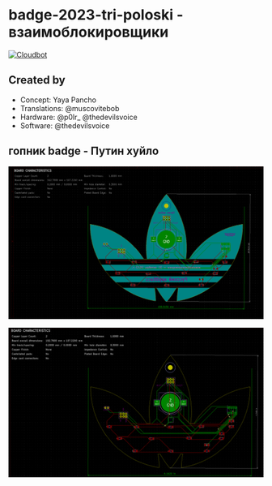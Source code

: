 # badge-2023-tri-poloski - взаимоблокировщики

[![Cloudbot](https://github.com/DEAD10C5/badge-2023-tri-poloski/actions/workflows/cloudbot-call.yml/badge.svg)](https://github.com/DEAD10C5/badge-2023-tri-poloski/actions/workflows/cloudbot-call.yml)

## Created by

- Concept: Yaya Pancho
- Translations: @muscovitebob
- Hardware: @p0lr_ @thedevilsvoice
- Software: @thedevilsvoice

## гопник badge - Путин хуйло

![art](https://github.com/DEAD10C5/badge-2023-tri-poloski/blob/main/docs/images/adidas-brd2.png)

![routing](https://github.com/DEAD10C5/badge-2023-tri-poloski/blob/main/docs/images/adidas-brd.png)
